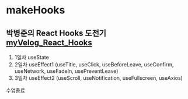 # makeHooks

## 박병준의 React Hooks 도전기 [myVelog_React_Hooks](https://velog.io/@pjoon357/series/ReactHook)
1. 1일차 useState
2. 2일차 useEffect1 (useTitle, useClick, useBeforeLeave, useConfirm, useNetwork, useFadeIn, usePreventLeave)
3. 3일차 useEffect2 (useScroll, useNotification, useFullscreen, useAxios)

수업종료
